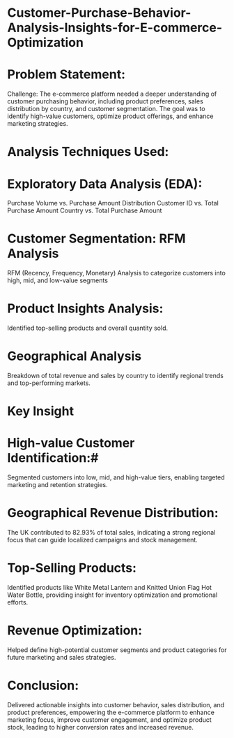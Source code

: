 # Customer-Purchase-Behavior-Analysis-Insights-for-E-commerce-Optimization

# Problem Statement:
  Challenge: The e-commerce platform needed a deeper understanding of customer purchasing behavior, including product preferences, sales distribution by country, and customer segmentation. The goal was to identify high-value customers, optimize product offerings, and enhance marketing strategies.

# Analysis Techniques Used:
# Exploratory Data Analysis (EDA):
  Purchase Volume vs. Purchase Amount Distribution
  Customer ID vs. Total Purchase Amount
  Country vs. Total Purchase Amount
# Customer Segmentation: RFM Analysis
   RFM (Recency, Frequency, Monetary) Analysis to categorize customers into high, mid, and low-value segments

# Product Insights Analysis: 
  Identified top-selling products and overall quantity sold.

# Geographical Analysis
   Breakdown of total revenue and sales by country to identify regional trends and top-performing markets.


# Key Insight

# High-value Customer Identification:#
   Segmented customers into low, mid, and high-value tiers, enabling targeted marketing and retention strategies.

# Geographical Revenue Distribution:
  The UK contributed to 82.93% of total sales, indicating a strong regional focus that can guide localized campaigns and stock management.

# Top-Selling Products:
  Identified products like White Metal Lantern and Knitted Union Flag Hot Water Bottle, providing insight for inventory optimization and promotional efforts.

# Revenue Optimization: 
  Helped define high-potential customer segments and product categories for future marketing and sales strategies. 


  # Conclusion:
 
  Delivered actionable insights into customer behavior, sales distribution, and product preferences, empowering the e-commerce platform to enhance marketing focus, improve customer engagement, and optimize product stock, leading to higher conversion rates and increased revenue.
